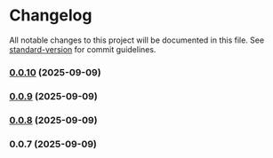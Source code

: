 # Changelog

All notable changes to this project will be documented in this file. See [standard-version](https://github.com/conventional-changelog/standard-version) for commit guidelines.

### [0.0.10](https://github.com/ktalanda/react-wavecoder-components/compare/v0.0.9...v0.0.10) (2025-09-09)

### [0.0.9](https://github.com/ktalanda/react-wavecoder-components/compare/v0.0.8...v0.0.9) (2025-09-09)

### [0.0.8](https://github.com/ktalanda/react-wavecoder-components/compare/v0.0.7...v0.0.8) (2025-09-09)

### 0.0.7 (2025-09-09)
